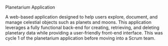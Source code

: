 Planetarium Application

A web-based application designed to help users explore, document, and manage celestial objects such as planets and moons. This application leverages a fully functional back-end for creating, retrieving, and deleting planetary data while providing a user-friendly front-end interface. This was cycle 1 of the planetarium application before moving into a Scrum team.

